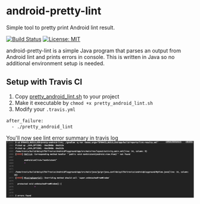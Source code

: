 # android-pretty-lint
Simple tool to pretty print Android lint result.

[![Build Status](https://travis-ci.org/daisy1754/pretty-android-lint.svg?branch=master)](https://travis-ci.org/daisy1754/pretty-android-lint)
[![License: MIT](https://img.shields.io/badge/License-MIT-brightgreen.svg)](https://opensource.org/licenses/MIT)


android-pretty-lint is a simple Java program that parses an output from Android lint and prints
errors in console. This is written in Java so no additional environment setup is needed.

## Setup with Travis CI

1. Copy [pretty_android_lint.sh](pretty_android_lint.sh) to your project
2. Make it executable by 
`chmod +x pretty_android_lint.sh`
3. Modify your `.travis.yml`

```
after_failure:
  - ./pretty_android_lint 
```

You'll now see lint error summary in travis log
![TravisOutput](screenshots/travisci_20170913.png)
